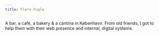 ```yaml
---
title: Flere Fugle
---
```


A bar, a café, a bakery & a cantina in København. From old friends, I got to help them with their web presence and internal, digital systems.

